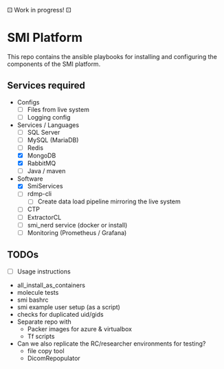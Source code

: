 ⚀ Work in progress! ⚀

# SMI Platform

This repo contains the ansible playbooks for installing and configuring the components of the SMI platform.

## Services required

-   Configs
    -   [ ] Files from live system
    -   [ ] Logging config
-   Services / Languages
    -   [ ] SQL Server
    -   [ ] MySQL (MariaDB)
    -   [ ] Redis
    -   [x] MongoDB
    -   [x] RabbitMQ
    -   [ ] Java / maven
-   Software
    -   [x] SmiServices
    -   [ ] rdmp-cli
        -   [ ] Create data load pipeline mirroring the live system
    -   [ ] CTP
    -   [ ] ExtractorCL
    -   [ ] smi_nerd service (docker or install)
    -   [ ] Monitoring (Prometheus / Grafana)

## TODOs

-   [ ] Usage instructions
-   all_install_as_containers
-   molecule tests
-   smi bashrc
-   smi example user setup (as a script)
-   checks for duplicated uid/gids
-   Separate repo with
    -   Packer images for azure & virtualbox
    -   Tf scripts
-   Can we also replicate the RC/researcher environments for testing?
    -   file copy tool
    -   DicomRepopulator
